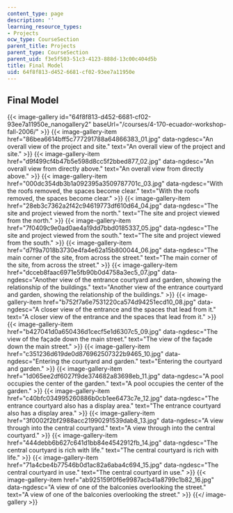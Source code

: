 ```yaml
---
content_type: page
description: ''
learning_resource_types:
- Projects
ocw_type: CourseSection
parent_title: Projects
parent_type: CourseSection
parent_uid: f3e5f503-51c3-4123-888d-13c00c404d5b
title: Final Model
uid: 64f8f813-d452-6681-cf02-93ee7a11950e
---
```


Final Model
-----------
{{< image-gallery id="64f8f813-d452-6681-cf02-93ee7a11950e_nanogallery2" baseUrl="/courses/4-170-ecuador-workshop-fall-2006/" >}}
{{< image-gallery-item href="86bea6614bff5c777291788a64866383_01.jpg" data-ngdesc="An overall view of the project and site." text="An overall view of the project and site." >}}
{{< image-gallery-item href="d9f499cf4b47b5e598d8cc5f2bbed877_02.jpg" data-ngdesc="An overall view from directly above." text="An overall view from directly above." >}}
{{< image-gallery-item href="000dc354db3b1a092395a3509787701c_03.jpg" data-ngdesc="With the roofs removed, the spaces become clear." text="With the roofs removed, the spaces become clear." >}}
{{< image-gallery-item href="28eb3c7362a2f42c94619773df610d64_04.jpg" data-ngdesc="The site and project viewed from the north." text="The site and project viewed from the north." >}}
{{< image-gallery-item href="7f0409c9e0ad0ae4a19dd7bbd0185337_05.jpg" data-ngdesc="The site and project viewed from the south." text="The site and project viewed from the south." >}}
{{< image-gallery-item href="d7f9a7018b3730e4fa4e62a15b800044_06.jpg" data-ngdesc="The main corner of the site, from across the street." text="The main corner of the site, from across the street." >}}
{{< image-gallery-item href="dcceb8faac6971e5fb90b0d4758a3ec5_07.jpg" data-ngdesc="Another view of the entrance courtyard and garden, showing the relationship of the buildings." text="Another view of the entrance courtyard and garden, showing the relationship of the buildings." >}}
{{< image-gallery-item href="b752f7a6e7531220ca574d94251ecd10_08.jpg" data-ngdesc="A closer view of the entrance and the spaces that lead from it." text="A closer view of the entrance and the spaces that lead from it." >}}
{{< image-gallery-item href="b427041d0a650436d1cecf5e1d6307c5_09.jpg" data-ngdesc="The view of the façade down the main street." text="The view of the façade down the main street." >}}
{{< image-gallery-item href="c351236d619de0d876962507322b9465_10.jpg" data-ngdesc="Entering the courtyard and garden." text="Entering the courtyard and garden." >}}
{{< image-gallery-item href="1d065ee2df6027f9de374682a83698eb_11.jpg" data-ngdesc="A pool occupies the center of the garden." text="A pool occupies the center of the garden." >}}
{{< image-gallery-item href="c40bfc034995260886b0cb1ee6473c7e_12.jpg" data-ngdesc="The entrance courtyard also has a display area." text="The entrance courtyard also has a display area." >}}
{{< image-gallery-item href="3f0002f2bf2988acc21990291539dab8_13.jpg" data-ngdesc="A view through into the central courtyard." text="A view through into the central courtyard." >}}
{{< image-gallery-item href="444debb6b627c641d1bb84e4542912fb_14.jpg" data-ngdesc="The central courtyard is rich with life." text="The central courtyard is rich with life." >}}
{{< image-gallery-item href="71a4cbe4b77546b0d1ac82a6aba4c694_15.jpg" data-ngdesc="The central courtyard in use." text="The central courtyard in use." >}}
{{< image-gallery-item href="ab925159f0f6e9987acb41a8799c1b82_16.jpg" data-ngdesc="A view of one of the balconies overlooking the street." text="A view of one of the balconies overlooking the street." >}}
{{</ image-gallery >}}